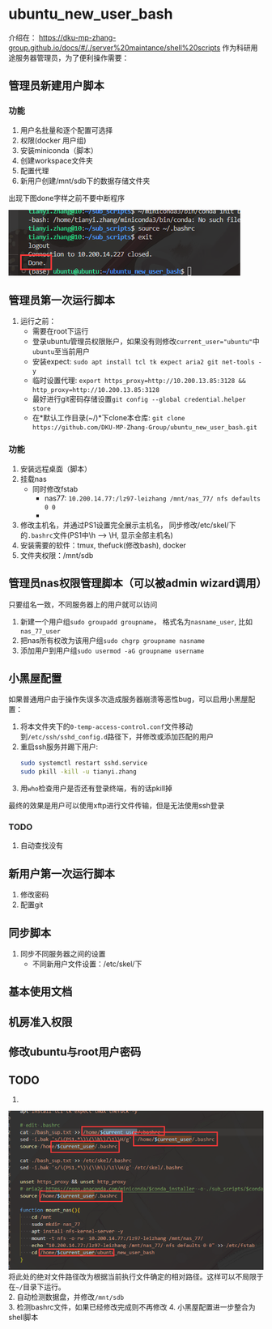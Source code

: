 # ubuntu_new_user_bash
介绍在： https://dku-mp-zhang-group.github.io/docs/#/./server%20maintance/shell%20scripts
作为科研用途服务器管理员，为了便利操作需要：
## 管理员新建用户脚本
### 功能
1. 用户名批量和逐个配置可选择
2. 权限(docker 用户组)
3. 安装miniconda（脚本）
4. 创建workspace文件夹
5. 配置代理
6. 新用户创建/mnt/sdb下的数据存储文件夹  

出现下图done字样之前不要中断程序  

![](imgs/2023-11-10-05-13-18.png)  
## 管理员第一次运行脚本
1. 运行之前：
    - 需要在root下运行
    - 登录ubuntu管理员权限账户，如果没有则修改`current_user="ubuntu"`中`ubuntu`至当前用户
    - 安装expect: `sudo apt install tcl tk expect aria2 git net-tools -y`
    - 临时设置代理: `export https_proxy=http://10.200.13.85:3128 && http_proxy=http://10.200.13.85:3128`
    - 最好进行git密码存储设置`git config --global credential.helper store`
    - 在*默认工作目录(~/)*下clone本仓库:  `git clone https://github.com/DKU-MP-Zhang-Group/ubuntu_new_user_bash.git`
### 功能
1. 安装远程桌面（脚本）
2. 挂载nas
    - 同时修改fstab
      - nas77: `10.200.14.77:/lz97-leizhang /mnt/nas_77/ nfs defaults 0 0`
      - 
3. 修改主机名，并通过PS1设置完全展示主机名， 同步修改/etc/skel/下的`.bashrc`文件(PS1中\h ——> \H, 显示全部主机名)
4. 安装需要的软件：tmux, thefuck(修改bash), docker
5. 文件夹权限：/mnt/sdb
## 管理员nas权限管理脚本（可以被admin wizard调用） 
只要组名一致，不同服务器上的用户就可以访问
1. 新建一个用户组`sudo groupadd groupname`， 格式名为`nasname_user`, 比如`nas_77_user`
2. 把nas所有权改为该用户组`sudo chgrp groupname nasname`
3. 添加用户到用户组`sudo usermod -aG groupname username`
## 小黑屋配置
如果普通用户由于操作失误多次造成服务器崩溃等恶性bug，可以启用小黑屋配置：
1. 将本文件夹下的`0-temp-access-control.conf`文件移动到`/etc/ssh/sshd_config.d`路径下，并修改或添加匹配的用户
2. 重启ssh服务并踢下用户:
    ```bash
    sudo systemctl restart sshd.service
    sudo pkill -kill -u tianyi.zhang
    ```
3. 用`who`检查用户是否还有登录终端，有的话pkill掉

最终的效果是用户可以使用xftp进行文件传输，但是无法使用ssh登录
### TODO
1. 自动查找没有
## 新用户第一次运行脚本
1. 修改密码
2. 配置git
## 同步脚本
1. 同步不同服务器之间的设置
    - 不同新用户文件设置：/etc/skel/下
## 基本使用文档
## 机房准入权限
## 修改ubuntu与root用户密码

## TODO
1. 
![](imgs/2023-11-11-01-37-48.png)
将此处的绝对文件路径改为根据当前执行文件确定的相对路径。这样可以不局限于在`~/`目录下运行。  
2. 自动检测数据盘，并修改`/mnt/sdb`  
3. 检测bashrc文件，如果已经修改完成则不再修改 
4. 小黑屋配置进一步整合为shell脚本
